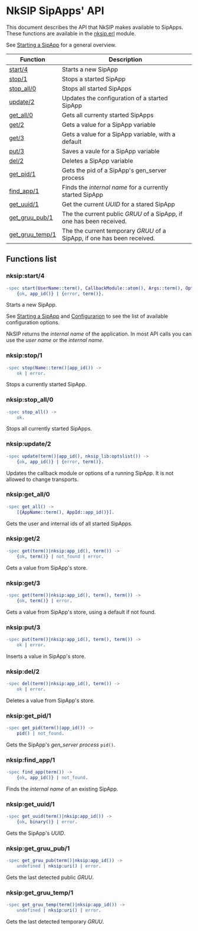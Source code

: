 # NkSIP SipApps' API

This document describes the API that NkSIP makes available to SipApps. These functions are available in the [nksip.erl](../../src/nksip.erl) module.

See [Starting a SipApp](../guide/start_a_sipapp.md) for a general overview.


Function|Description
---|---
[start/4](#start4)|Starts a new SipApp
[stop/1](#stop1)|Stops a started SipApp
[stop_all/0](#stop_all/0)|Stops all started SipApps
[update/2](#update/2)|Updates the configuration of a started SipApp
[get_all/0](#get_all0)|Gets all currenty started SipApps
[get/2](#get2)|Gets a value for a SipApp variable
[get/3](#get3)|Gets a value for a SipApp variable, with a default
[put/3](#put3)|Saves a vaule for a SipApp variable
[del/2](#del2)|Deletes a SipApp variable
[get_pid/1](#get_pid1)|Gets the pid of a SipApp's gen_server process
[find_app/1](#find_app1)|Finds the _internal name_ for a currently started SipApp
[get_uuid/1](#get_uuid/1)|Get the current _UUID_ for a stared SipApp
[get_gruu_pub/1](#get_gruu_pub1)|The the current public _GRUU_ of a SipApp, if one has been received.
[get_gruu_temp/1](#get_gruu_temp1)|The the current temporary _GRUU_ of a SipApp, if one has been received.


## Functions list

### nksip:start/4
```erlang
-spec start(UserName::term(), CallbackModule::atom(), Args::term(), Opts::nksip_lib:optslist()) -> 
	{ok, app_id()} | {error, term()}.
```

Starts a new SipApp. 

See [Starting a SipApp](../guide/start_a_sipapp.md) and [Configurarion](../reference/configuration.md) to see the list of available configuration options. 

NkSIP returns the _internal name_ of the application. In most API calls you can use the _user name_ or the _internal name_.


### nksip:stop/1
```erlang
-spec stop(Name::term()|app_id()) -> 
    ok | error.
```
Stops a currently started SipApp.


### nksip:stop_all/0
```erlang
-spec stop_all() -> 
   	ok.
```
Stops all currently started SipApps.


### nksip:update/2
```erlang
-spec update(term()|app_id(), nksip_lib:optslist()) ->
    {ok, app_id()} | {error, term()}.
```
Updates the callback module or options of a running SipApp. It is not allowed to change transports.


### nksip:get_all/0
```erlang
-spec get_all() ->
    [{AppName::term(), AppId::app_id()}].
```
Gets the user and internal ids of all started SipApps.


### nksip:get/2
```erlang
-spec get(term()|nksip:app_id(), term()) ->
    {ok, term()} | not_found | error.
```
Gets a value from SipApp's store.


### nksip:get/3
```erlang
-spec get(term()|nksip:app_id(), term(), term()) ->
    {ok, term()} | error.
```
Gets a value from SipApp's store, using a default if not found.


### nksip:put/3
```erlang
-spec put(term()|nksip:app_id(), term(), term()) ->
    ok | error.
```
Inserts a value in SipApp's store.


### nksip:del/2
```erlang
-spec del(term()|nksip:app_id(), term()) ->
    ok | error.
```
Deletes a value from SipApp's store.


### nksip:get_pid/1
```erlang
-spec get_pid(term()|app_id()) -> 
    pid() | not_found.
```
Gets the SipApp's _gen_server process_ `pid()`.


### nksip:find_app/1
```erlang
-spec find_app(term()) ->
    {ok, app_id()} | not_found.
```
Finds the _internal name_ of an existing SipApp.


### nksip:get_uuid/1
```erlang
-spec get_uuid(term()|nksip:app_id()) -> 
    {ok, binary()} | error.
```
Gets the SipApp's _UUID_.


### nksip:get_gruu_pub/1
```erlang
-spec get_gruu_pub(term()|nksip:app_id()) ->
    undefined | nksip:uri() | error.
```
Gets the last detected public _GRUU_.


### nksip:get_gruu_temp/1
```erlang
-spec get_gruu_temp(term()|nksip:app_id()) ->
    undefined | nksip:uri() | error.
```
Gets the last detected temporary _GRUU_.


